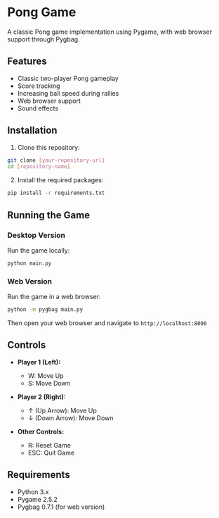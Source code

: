 # Pong Game

A classic Pong game implementation using Pygame, with web browser support through Pygbag.

## Features

- Classic two-player Pong gameplay
- Score tracking
- Increasing ball speed during rallies
- Web browser support
- Sound effects

## Installation

1. Clone this repository:
```bash
git clone [your-repository-url]
cd [repository-name]
```

2. Install the required packages:
```bash
pip install -r requirements.txt
```

## Running the Game

### Desktop Version
Run the game locally:
```bash
python main.py
```

### Web Version
Run the game in a web browser:
```bash
python -m pygbag main.py
```
Then open your web browser and navigate to `http://localhost:8000`

## Controls

- **Player 1 (Left):**
  - W: Move Up
  - S: Move Down

- **Player 2 (Right):**
  - ↑ (Up Arrow): Move Up
  - ↓ (Down Arrow): Move Down

- **Other Controls:**
  - R: Reset Game
  - ESC: Quit Game

## Requirements

- Python 3.x
- Pygame 2.5.2
- Pygbag 0.7.1 (for web version) 